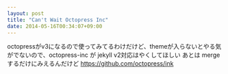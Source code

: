 ```yaml
---
layout: post
title: "Can't Wait Octopress Inc"
date: 2014-05-16T00:34:07+09:00
---
```


octopressがv3になるので使ってみてるわけだけど、themeが入らないとやる気がでないので、octopress-inc が jekyll v2対応はやくしてほしい あとは mergeするだけにみえるんだけど https://github.com/octopress/ink

